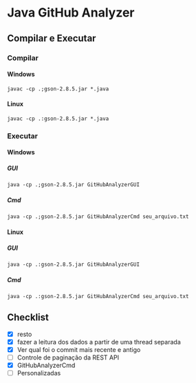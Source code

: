 # Java GitHub Analyzer
## Compilar e Executar
### Compilar
#### Windows
```
javac -cp .;gson-2.8.5.jar *.java
```
#### Linux
```
javac -cp .:gson-2.8.5.jar *.java
```
### Executar
#### Windows
##### GUI
```
java -cp .;gson-2.8.5.jar GitHubAnalyzerGUI
```
##### Cmd
```
java -cp .;gson-2.8.5.jar GitHubAnalyzerCmd seu_arquivo.txt
```
#### Linux
##### GUI
```
java -cp .:gson-2.8.5.jar GitHubAnalyzerGUI
```
##### Cmd
```
java -cp .:gson-2.8.5.jar GitHubAnalyzerCmd seu_arquivo.txt
```
## Checklist
- [x] resto
- [x] fazer a leitura dos dados a partir de uma thread separada
- [x] Ver qual foi o commit mais recente e antigo
- [ ] Controle de paginação da REST API
- [x] GitHubAnalyzerCmd
- [ ] Personalizadas
